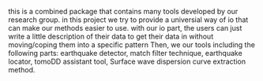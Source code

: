 this is a combined package that contains many tools developed by our research group. 
in this project we try to provide a universial way of io that can make our methods easier to use. with our io part, the users can just write a little description of their data to get their data in without moving/coping them into a specific pattern
Then, we our tools including the following parts: earthquake detector, match filter technique, earthquake locator, tomoDD assistant tool, Surface wave dispersion curve extraction method. 